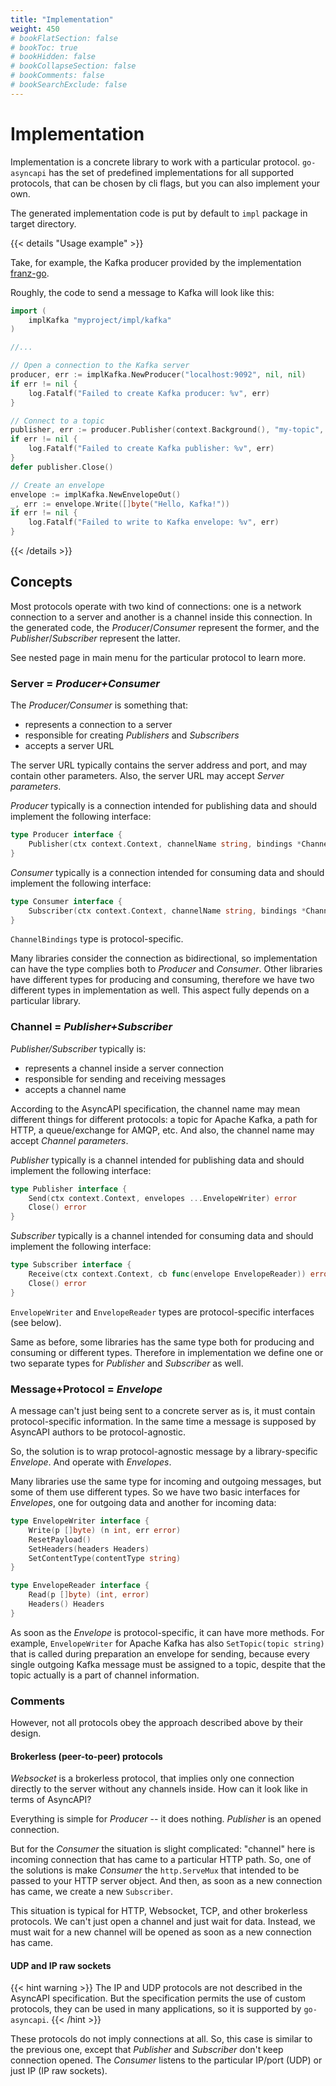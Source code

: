 ```yaml
---
title: "Implementation"
weight: 450
# bookFlatSection: false
# bookToc: true
# bookHidden: false
# bookCollapseSection: false
# bookComments: false
# bookSearchExclude: false
---
```


# Implementation

Implementation is a concrete library to work with a particular protocol. `go-asyncapi` has the set of
predefined implementations for all supported protocols, that can be chosen by cli flags, but you can also implement
your own.

The generated implementation code is put by default to `impl` package in target directory.

{{< details "Usage example" >}}

Take, for example, the Kafka producer provided by the implementation [franz-go](https://github.com/twmb/franz-go).

Roughly, the code to send a message to Kafka will look like this:

```go
import (
    implKafka "myproject/impl/kafka"
)

//...

// Open a connection to the Kafka server
producer, err := implKafka.NewProducer("localhost:9092", nil, nil)
if err != nil {
    log.Fatalf("Failed to create Kafka producer: %v", err)
}

// Connect to a topic
publisher, err := producer.Publisher(context.Background(), "my-topic", nil)
if err != nil {
    log.Fatalf("Failed to create Kafka publisher: %v", err)
}
defer publisher.Close()

// Create an envelope
envelope := implKafka.NewEnvelopeOut()
_, err := envelope.Write([]byte("Hello, Kafka!"))
if err != nil {
    log.Fatalf("Failed to write to Kafka envelope: %v", err)
}

```
{{< /details >}}

## Concepts

Most protocols operate with two kind of connections: one is a network connection to a server and another
is a channel inside this connection. In the generated code, the *Producer*/*Consumer* represent the former, and
the *Publisher*/*Subscriber* represent the latter.

See nested page in main menu for the particular protocol to learn more.

### Server = *Producer+Consumer*

The *Producer/Consumer* is something that:

* represents a connection to a server
* responsible for creating *Publishers* and *Subscribers*
* accepts a server URL

The server URL typically contains the server address and port, and may contain other parameters. Also, the server URL
may accept *Server parameters*.

*Producer* typically is a connection intended for publishing data and should implement the following interface:

```go
type Producer interface {
    Publisher(ctx context.Context, channelName string, bindings *ChannelBindings) (Publisher, error)
}
```

*Consumer* typically is a connection intended for consuming data and should implement the following interface:

```go
type Consumer interface {
    Subscriber(ctx context.Context, channelName string, bindings *ChannelBindings) (Subscriber, error)
}
```

`ChannelBindings` type is protocol-specific.

Many libraries consider the connection as bidirectional, so implementation can have the type complies both
to *Producer* and *Consumer*. Other libraries have different types for producing and consuming, therefore we have
two different types in implementation as well. This aspect fully depends on a particular library.

### Channel = *Publisher+Subscriber*

*Publisher/Subscriber* typically is:

* represents a channel inside a server connection
* responsible for sending and receiving messages
* accepts a channel name

According to the AsyncAPI specification, the channel name may mean different things for different protocols: a topic
for Apache Kafka, a path for HTTP, a queue/exchange for AMQP, etc. And also, the channel name may accept
*Channel parameters*.

*Publisher* typically is a channel intended for publishing data and should implement the following interface:

```go
type Publisher interface {
    Send(ctx context.Context, envelopes ...EnvelopeWriter) error
    Close() error
}
```

*Subscriber* typically is a channel intended for consuming data and should implement the following interface:

```go
type Subscriber interface {
    Receive(ctx context.Context, cb func(envelope EnvelopeReader)) error
    Close() error
}
```

`EnvelopeWriter` and `EnvelopeReader` types are protocol-specific interfaces (see below).

Same as before, some libraries has the same type both for producing and consuming or different types. Therefore in
implementation we define one or two separate types for *Publisher* and *Subscriber* as well.

### Message+Protocol = *Envelope*

A message can't just being sent to a concrete server as is, it must contain protocol-specific information.
In the same time a message is supposed by AsyncAPI authors to be protocol-agnostic.

So, the solution is to wrap protocol-agnostic message by a library-specific *Envelope*. And operate with *Envelopes*.

Many libraries use the same type for incoming and outgoing messages, but some of them use different types.
So we have two basic interfaces for *Envelopes*, one for outgoing data and another for incoming data:

```go
type EnvelopeWriter interface {
    Write(p []byte) (n int, err error)
    ResetPayload()
    SetHeaders(headers Headers)
    SetContentType(contentType string)
}

type EnvelopeReader interface {
    Read(p []byte) (int, error)
    Headers() Headers
}
```

As soon as the *Envelope* is protocol-specific, it can have more methods. For example, `EnvelopeWriter` for
Apache Kafka has also `SetTopic(topic string)` that is called during preparation an envelope for sending,
because every single outgoing Kafka message must be assigned to a topic, despite that the topic actually is a
part of channel information.

### Comments

However, not all protocols obey the approach described above by their design.

#### Brokerless (peer-to-peer) protocols

*Websocket* is a brokerless protocol, that implies only one connection directly to the server without any channels
inside. How can it look like in terms of AsyncAPI?

Everything is simple for *Producer* -- it does nothing. *Publisher* is an opened connection.

But for the *Consumer* the situation is slight complicated: "channel" here is incoming connection that has came
to a particular HTTP path. So, one of the solutions is make *Consumer* the `http.ServeMux` that intended to
be passed to your HTTP server object. And then, as soon as a new connection has came, we create a new `Subscriber`.

This situation is typical for HTTP, Websocket, TCP, and other brokerless protocols. We can't just open a channel
and just wait for data. Instead, we must wait for a new channel will be opened as soon as a new connection has came.

#### UDP and IP raw sockets

{{< hint warning >}}
The IP and UDP protocols are not described in the AsyncAPI specification. But the specification permits the use of
custom protocols, they can be used in many applications, so it is supported by `go-asyncapi`.
{{< /hint >}}

These protocols do not imply connections at all. So, this case is similar to the previous one, except that *Publisher*
and *Subscriber* don't keep connection opened. The *Consumer* listens to the particular IP/port (UDP) or
just IP (IP raw sockets).
